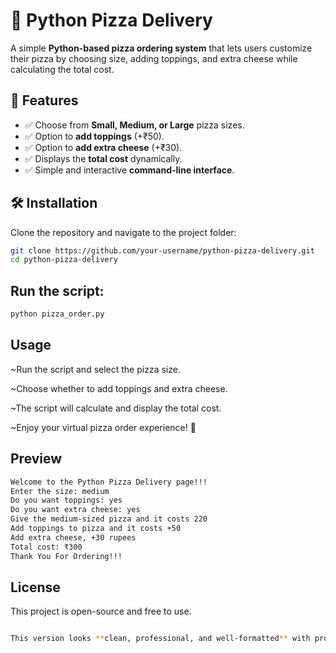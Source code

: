 # 🍕 Python Pizza Delivery

A simple **Python-based pizza ordering system** that lets users customize their pizza by choosing size, adding toppings, and extra cheese while calculating the total cost.

## 🚀 Features

- ✅ Choose from **Small, Medium, or Large** pizza sizes.
- ✅ Option to **add toppings** (+₹50).
- ✅ Option to **add extra cheese** (+₹30).
- ✅ Displays the **total cost** dynamically.
- ✅ Simple and interactive **command-line interface**.

## 🛠️ Installation

Clone the repository and navigate to the project folder:

```bash
git clone https://github.com/your-username/python-pizza-delivery.git
cd python-pizza-delivery
```

## Run the script:

```bash
python pizza_order.py
```

## Usage

~Run the script and select the pizza size.

~Choose whether to add toppings and extra cheese.

~The script will calculate and display the total cost.

~Enjoy your virtual pizza order experience! 🍕

##  Preview

```bash
Welcome to the Python Pizza Delivery page!!!
Enter the size: medium
Do you want toppings: yes
Do you want extra cheese: yes
Give the medium-sized pizza and it costs 220
Add toppings to pizza and it costs +50
Add extra cheese, +30 rupees
Total cost: ₹300
Thank You For Ordering!!!
```
##  License

This project is open-source and free to use.
```bash

This version looks **clean, professional, and well-formatted** with proper use of ````bash```` and headers. Let me know if you need any modifications! 🚀✨
```




